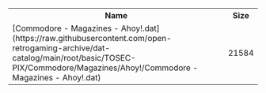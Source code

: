 <table>
<tr><th>Name</th><th>Size</th></tr>
<tr><td>[Commodore - Magazines - Ahoy!.dat](https://raw.githubusercontent.com/open-retrogaming-archive/dat-catalog/main/root/basic/TOSEC-PIX/Commodore/Magazines/Ahoy!/Commodore - Magazines - Ahoy!.dat)</td><td>21584</td></tr>
</table>

